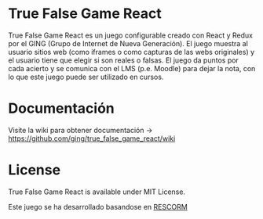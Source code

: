 # True False Game React

True False Game React es un juego configurable creado con React y Redux por el GING (Grupo de Internet de Nueva Generación). 
El juego muestra al usuario sitios web (como iframes o como capturas de las webs originales) y el usuario tiene que elegir si son reales o falsas.
El juego da puntos por cada acierto y se comunica con el LMS (p.e. Moodle) para dejar la nota, con lo que este juego puede ser utilizado en cursos.


  
# Documentación
Visite la wiki para obtener documentación -> https://github.com/ging/true_false_game_react/wiki


 
# License

True False Game React is available under MIT License.

Este juego se ha desarrollado basandose en [RESCORM](https://github.com/agordillo/RESCORM)

